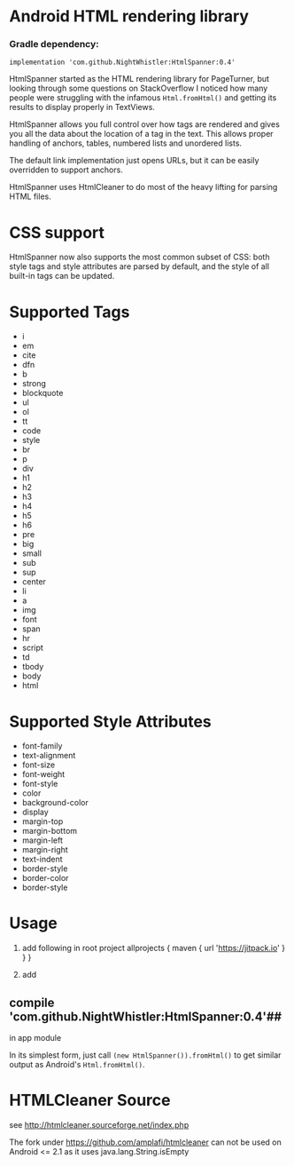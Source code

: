 # Android HTML rendering library

### Gradle dependency:

``implementation 'com.github.NightWhistler:HtmlSpanner:0.4'``

HtmlSpanner started as the HTML rendering library for PageTurner, but looking through some questions on StackOverflow I noticed how many people were struggling with the infamous ``Html.fromHtml()`` and getting its results to display properly in TextViews.

HtmlSpanner allows you full control over how tags are rendered and gives you all the data about the location of a tag in the text. This allows proper handling of anchors, tables, numbered lists and unordered lists.

The default link implementation just opens URLs, but it can be easily overridden to support anchors.

HtmlSpanner uses HtmlCleaner to do most of the heavy lifting for parsing HTML files.

# CSS support

HtmlSpanner now also supports the most common subset of CSS: both style tags and style attributes are parsed by default, and the style of all built-in tags can be updated.

# Supported Tags

* i
* em
* cite
* dfn
* b
* strong
* blockquote
* ul
* ol
* tt
* code
* style
* br
* p
* div
* h1
* h2
* h3
* h4
* h5
* h6
* pre
* big
* small
* sub
* sup
* center
* li
* a
* img
* font
* span
* hr
* script
* td
* tbody
* body
* html

# Supported Style Attributes

* font-family
* text-alignment
* font-size
* font-weight
* font-style
* color
* background-color
* display
* margin-top
* margin-bottom
* margin-left
* margin-right
* text-indent
* border-style
* border-color
* border-style

# Usage
1. add following in root project
  allprojects {
    maven { url 'https://jitpack.io' }
    }
  }

2. add 
## compile 'com.github.NightWhistler:HtmlSpanner:0.4'##
in app module

In its simplest form, just call ``(new HtmlSpanner()).fromHtml()`` to get similar output as Android's ``Html.fromHtml()``.

# HTMLCleaner Source
see http://htmlcleaner.sourceforge.net/index.php

The fork under https://github.com/amplafi/htmlcleaner can not be used on Android <= 2.1 as it uses java.lang.String.isEmpty

